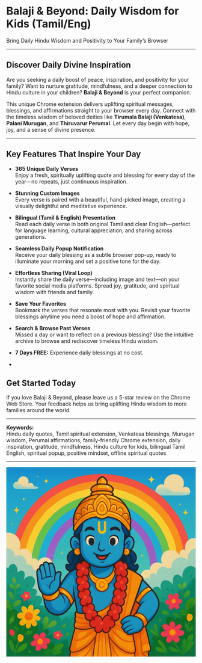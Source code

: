 # Balaji & Beyond: Daily Wisdom for Kids (Tamil/Eng)

Bring Daily Hindu Wisdom and Positivity to Your Family’s Browser

---

## Discover Daily Divine Inspiration

Are you seeking a daily boost of peace, inspiration, and positivity for your family? Want to nurture gratitude, mindfulness, and a deeper connection to Hindu culture in your children? **Balaji & Beyond** is your perfect companion.

This unique Chrome extension delivers uplifting spiritual messages, blessings, and affirmations straight to your browser every day. Connect with the timeless wisdom of beloved deities like **Tirumala Balaji (Venkatesa)**, **Palani Murugan**, and **Thiruvarur Perumal**. Let every day begin with hope, joy, and a sense of divine presence.

---

## Key Features That Inspire Your Day

- **365 Unique Daily Verses**  
  Enjoy a fresh, spiritually uplifting quote and blessing for every day of the year—no repeats, just continuous inspiration.

- **Stunning Custom Images**  
  Every verse is paired with a beautiful, hand-picked image, creating a visually delightful and meditative experience.

- **Bilingual (Tamil & English) Presentation**  
  Read each daily verse in both original Tamil and clear English—perfect for language learning, cultural appreciation, and sharing across generations.

- **Seamless Daily Popup Notification**  
  Receive your daily blessing as a subtle browser pop-up, ready to illuminate your morning and set a positive tone for the day.

- **Effortless Sharing (Viral Loop)**  
  Instantly share the daily verse—including image and text—on your favorite social media platforms. Spread joy, gratitude, and spiritual wisdom with friends and family.

- **Save Your Favorites**  
  Bookmark the verses that resonate most with you. Revisit your favorite blessings anytime you need a boost of hope and affirmation.

- **Search & Browse Past Verses**  
  Missed a day or want to reflect on a previous blessing? Use the intuitive archive to browse and rediscover timeless Hindu wisdom.


- **7 Days FREE:** Experience daily blessings at no cost.
-
## Get Started Today



If you love Balaji & Beyond, please leave us a 5-star review on the Chrome Web Store. Your feedback helps us bring uplifting Hindu wisdom to more families around the world.

---

**Keywords:**  
Hindu daily quotes, Tamil spiritual extension, Venkatesa blessings, Murugan wisdom, Perumal affirmations, family-friendly Chrome extension, daily inspiration, gratitude, mindfulness, Hindu culture for kids, bilingual Tamil English, spiritual popup, positive mindset, offline spiritual quotes

---
![Balaji Illustration](balaji1.png)
